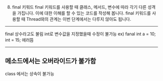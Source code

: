 ﻿8. final 키워드
final 키워드를 사용할 때 클래스, 메서드, 변수에 따라 각기 다른 성격을 가집니다.
이에 대한 이해를 할 수 있는 코드를 작성해 봅니다.
final 키워드를 사용할 때 Thread와의 관계는 이번 단계에서는 다루지 않아도 됩니다.

------------------------------
final 상수라고도 불림
int로 변수값을 지정했을때 수정이 불가능
ex) fanal int a = 10;
	int = 15; 
 에러뜸

------------------------------
메소드에서는 오버라이드가 불가함
------------------------------
class 에서는 상속이 불가능
